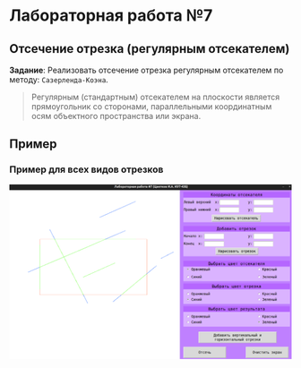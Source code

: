 # Лабораторная работа №7
## Отсечение отрезка (регулярным отсекателем)

__Задание__: Реализовать отсечение отрезка регулярным отсекателем по методу: `Сазерленда-Коэна`.

> Регулярным (стандартным) отсекателем на плоскости является прямоугольник со сторонами, параллельными координатным осям объектного пространства или экрана.

## Пример

### Пример для всех видов отрезков
![](https://github.com/amunra2/cg-bmstu-iu7/raw/main/lab_07/img/png_1.png)
